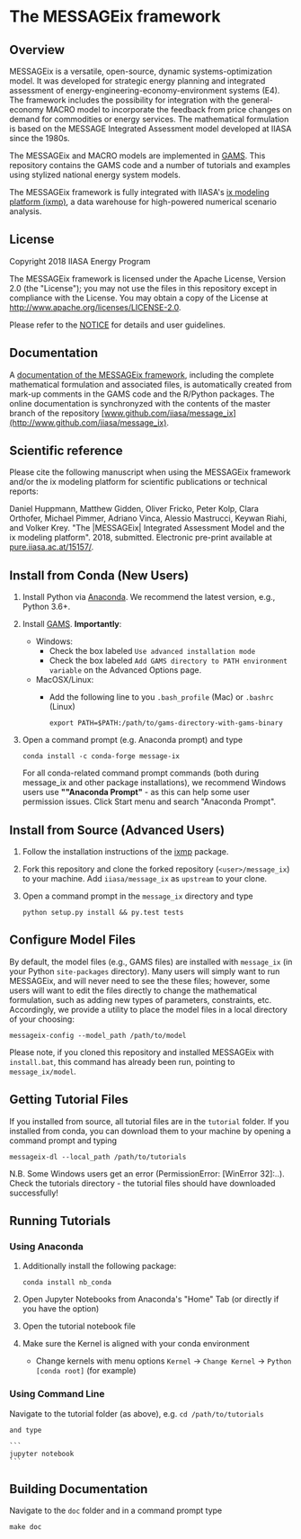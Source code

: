 # The MESSAGEix framework

## Overview

MESSAGEix is a versatile, open-source, dynamic systems-optimization model.  It
was developed for strategic energy planning and integrated assessment of
energy-engineering-economy-environment systems (E4).  The framework includes the
possibility for integration with the general-economy MACRO model to incorporate
the feedback from price changes on demand for commodities or energy services.
The mathematical formulation is based on the MESSAGE Integrated Assessment model
developed at IIASA since the 1980s.

The MESSAGEix and MACRO models are implemented in [GAMS](http://www.gams.com).
This repository contains the GAMS code and a number of tutorials and examples
using stylized national energy system models.

The MESSAGEix framework is fully integrated with IIASA's
[ix modeling platform (ixmp)](https://www.github.com/iiasa/ixmp),
a data warehouse for high-powered numerical scenario analysis.


## License

Copyright 2018 IIASA Energy Program

The MESSAGEix framework is licensed under the Apache License, Version 2.0 (the
"License"); you may not use the files in this repository except in compliance
with the License.  You may obtain a copy of the License at
<http://www.apache.org/licenses/LICENSE-2.0>.

Please refer to the [NOTICE](NOTICE.rst) for details and user guidelines.


## Documentation

A [documentation of the MESSAGEix framework](http://MESSAGEix.iiasa.ac.at/),
including the complete mathematical formulation and associated files, is
automatically created from mark-up comments in the GAMS code and the R/Python
packages.  The online documentation is synchronyzed with the contents of the
master branch of the repository
[www.github.com/iiasa/message_ix](http://www.github.com/iiasa/message_ix).


## Scientific reference

Please cite the following manuscript when using the MESSAGEix framework and/or
the ix modeling platform for scientific publications or technical reports:

  Daniel Huppmann, Matthew Gidden, Oliver Fricko, Peter Kolp, Clara Orthofer,
  Michael Pimmer, Adriano Vinca, Alessio Mastrucci, Keywan Riahi, and Volker
  Krey.  "The |MESSAGEix| Integrated Assessment Model and the ix modeling
  platform". 2018, submitted.  Electronic pre-print available at
  [pure.iiasa.ac.at/15157/](https://pure.iiasa.ac.at/15157/).



## Install from Conda (New Users)

1. Install Python via [Anaconda](https://www.continuum.io/downloads). We
   recommend the latest version, e.g., Python 3.6+.
   
2. Install [GAMS](https://www.gams.com/download/). **Importantly**:

   - Windows:
      - Check the box labeled `Use advanced installation mode`
      - Check the box labeled `Add GAMS directory to PATH environment variable` on
        the Advanced Options page.
   - MacOSX/Linux:
      - Add the following line to you `.bash_profile` (Mac) or `.bashrc` (Linux)

         ```
         export PATH=$PATH:/path/to/gams-directory-with-gams-binary
         ```
   
3. Open a command prompt (e.g. Anaconda prompt)  and type

    ```
    conda install -c conda-forge message-ix
    ```
	For all conda-related command prompt commands (both during message_ix and other
	package installations), we recommend Windows users use **""Anaconda Prompt"**  - as 
	this can help some user permission issues. Click Start menu and search "Anaconda 
	Prompt".

## Install from Source (Advanced Users)

1. Follow the installation instructions of the
   [ixmp](https://github.com/iiasa/ixmp#install-from-source-advanced-users)
   package.

2. Fork this repository and clone the forked repository (`<user>/message_ix`)
   to your machine. Add `iiasa/message_ix` as `upstream` to your clone.

3. Open a command prompt in the `message_ix` directory and type

      ```
      python setup.py install && py.test tests
      ```

## Configure Model Files

By default, the model files (e.g., GAMS files) are installed with `message_ix`
(in your Python `site-packages` directory). Many users will simply want to run
MESSAGEix, and will never need to see the these files; however, some users will
want to edit the files directly to change the mathematical formulation, such as
adding new types of parameters, constraints, etc. Accordingly, we provide a
utility to place the model files in a local directory of your choosing:

   ```
   messageix-config --model_path /path/to/model
   ```

Please note, if you cloned this repository and installed MESSAGEix with
`install.bat`, this command has already been run, pointing to
`message_ix/model`.

## Getting Tutorial Files

If you installed from source, all tutorial files are in the `tutorial`
folder. If you installed from conda, you can download them to your machine by
opening a command prompt and typing

   ```
   messageix-dl --local_path /path/to/tutorials
   ```
N.B. Some Windows users get an error (PermissionError: [WinError 32]:..). Check the tutorials directory - the tutorial files should have downloaded successfully!

## Running Tutorials

### Using Anaconda

1. Additionally install the following package:

    ```
    conda install nb_conda
    ```

2. Open Jupyter Notebooks from Anaconda's "Home" Tab (or directly if you have
   the option)

3. Open the tutorial notebook file

4. Make sure the Kernel is aligned with your conda environment

   - Change kernels with menu options `Kernel` -> `Change Kernel` -> `Python
     [conda root]` (for example)

### Using Command Line

Navigate to the tutorial folder (as above), e.g.
    ```
    cd /path/to/tutorials
    ```
	
	and type

    ```
    jupyter notebook
    ```

## Building Documentation

Navigate to the `doc` folder and in a command prompt type

   ```
   make doc
   ```

